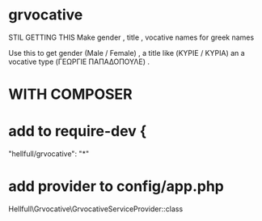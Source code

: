 # grvocative
STIL GETTING THIS 
Make gender , title , vocative names for greek names 

Use this to get gender (Male / Female) , a title like (ΚΥΡΙΕ / ΚΥΡΙΑ) an a vocative type (ΓΕΩΡΓΙΕ ΠΑΠΑΔΟΠΟΥΛΕ) .

# WITH COMPOSER

# add to require-dev {
"hellfull/grvocative": "*"
        
# add provider to config/app.php
Hellfull\Grvocative\GrvocativeServiceProvider::class
